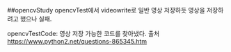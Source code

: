 ##opencvStudy
opencvTest에서 videowrite로 일반 영상 저장하듯 영상을 저장하려고 했으나 실패.

opencvTestCode: 영상 저장 가능한 코드를 찾아냈다.
출처 https://www.python2.net/questions-865345.htm